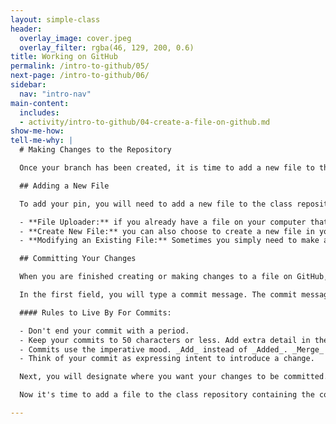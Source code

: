 ```yaml
---
layout: simple-class
header:
  overlay_image: cover.jpeg
  overlay_filter: rgba(46, 129, 200, 0.6)
title: Working on GitHub
permalink: /intro-to-github/05/
next-page: /intro-to-github/06/
sidebar:
  nav: "intro-nav"
main-content:
  includes:
  - activity/intro-to-github/04-create-a-file-on-github.md
show-me-how:
tell-me-why: |
  # Making Changes to the Repository

  Once your branch has been created, it is time to add a new file to the repository. First, we will show you the steps. Then, you will have a chance to try it on your branch.

  ## Adding a New File

  To add your pin, you will need to add a new file to the class repository. We will give you specific instructions below, but first let's talk about some of the helpful ways GitHub allows you to add files to your projects.

  - **File Uploader:** if you already have a file on your computer that you would like to add to your repository, you can simply drag and drop it in to the repository window on GitHub.
  - **Create New File:** you can also choose to create a new file in your repository by clicking the `Create New File` button. This will open a simple, web-based file editor where you can simply give your file a name and add the appropriate file extension. The file extension will tell GitHub how to render your content.
  - **Modifying an Existing File:** Sometimes you simply need to make a change to an existing file. If this is the case, navigate to the file using the file directory in the Code tab. Once you have opened the file, click the pencil icon in the top right to open the file in edit mode.

  ## Committing Your Changes

  When you are finished creating or making changes to a file on GitHub, you will scroll to the bottom of the page. There you will find a `Commit new file` section.

  In the first field, you will type a commit message. The commit message should briefly tell others about the changes you are introducing to the file.

  #### Rules to Live By For Commits:

  - Don't end your commit with a period.
  - Keep your commits to 50 characters or less. Add extra detail in the extended description window, if necessary. This is located just below the subject line.
  - Commits use the imperative mood. _Add_ instead of _Added_. _Merge_ instead of _Merged_.
  - Think of your commit as expressing intent to introduce a change.

  Next, you will designate where you want your changes to be committed. If you were on your branch when you clicked the Create New File button, GitHub will prompt you to commit directly to that branch. But, if you forgot to create a new branch, you can do it now.

  Now it's time to add a file to the class repository containing the code for your map pin!

---
```

